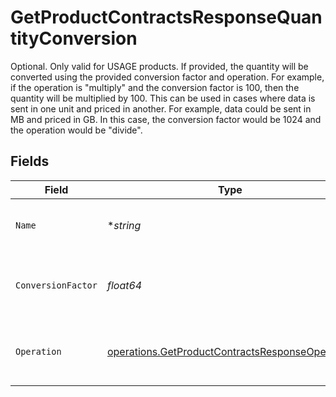 # GetProductContractsResponseQuantityConversion

Optional. Only valid for USAGE products. If provided, the quantity will be converted using the provided conversion factor and operation. For example, if the operation is "multiply" and the conversion factor is 100, then the quantity will be multiplied by 100. This can be used in cases where data is sent in one unit and priced in another.  For example, data could be sent in MB and priced in GB. In this case, the conversion factor would be 1024 and the operation would be "divide".


## Fields

| Field                                                                                                              | Type                                                                                                               | Required                                                                                                           | Description                                                                                                        |
| ------------------------------------------------------------------------------------------------------------------ | ------------------------------------------------------------------------------------------------------------------ | ------------------------------------------------------------------------------------------------------------------ | ------------------------------------------------------------------------------------------------------------------ |
| `Name`                                                                                                             | **string*                                                                                                          | :heavy_minus_sign:                                                                                                 | Optional name for this conversion.                                                                                 |
| `ConversionFactor`                                                                                                 | *float64*                                                                                                          | :heavy_check_mark:                                                                                                 | The factor to multiply or divide the quantity by.                                                                  |
| `Operation`                                                                                                        | [operations.GetProductContractsResponseOperation](../../models/operations/getproductcontractsresponseoperation.md) | :heavy_check_mark:                                                                                                 | The operation to perform on the quantity                                                                           |